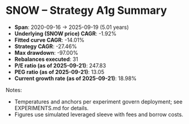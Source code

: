 # SNOW – Strategy A1g Summary

- **Span**: 2020-09-16 → 2025-09-19 (5.01 years)
- **Underlying (SNOW price) CAGR**: -1.92%
- **Fitted curve CAGR**: -14.01%
- **Strategy CAGR**: -27.46%
- **Max drawdown**: -97.00%
- **Rebalances executed**: 31
- **P/E ratio (as of 2025-09-21)**: 247.83
- **PEG ratio (as of 2025-09-21)**: 13.05
- **Current growth rate (as of 2025-09-21)**: 18.98%

Notes:

- Temperatures and anchors per experiment govern deployment; see EXPERIMENTS.md for details.
- Figures use simulated leveraged sleeve with fees and borrow costs.

